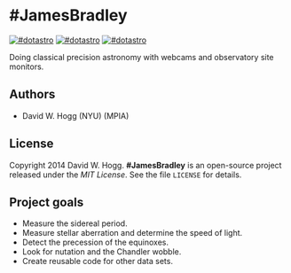 # #JamesBradley

[![#dotastro](http://img.shields.io/badge/license-MIT-blue.svg?style=flat)](https://github.com/davidwhogg/JamesBradley/blob/master/LICENSE)
[![#dotastro](http://img.shields.io/badge/built%20using-AstroPy-orange.svg?style=flat)](http://www.astropy.org/)
[![#dotastro](http://img.shields.io/badge/built%20at-%23dotastro-green.svg?style=flat)](http://dotastronomy.com/six)

Doing classical precision astronomy with webcams and observatory site monitors.

## Authors

- David W. Hogg (NYU) (MPIA)

## License

Copyright 2014 David W. Hogg.
**#JamesBradley** is an open-source project released under the *MIT License*.
See the file `LICENSE` for details.

## Project goals

- Measure the sidereal period.
- Measure stellar aberration and determine the speed of light.
- Detect the precession of the equinoxes.
- Look for nutation and the Chandler wobble.
- Create reusable code for other data sets.
